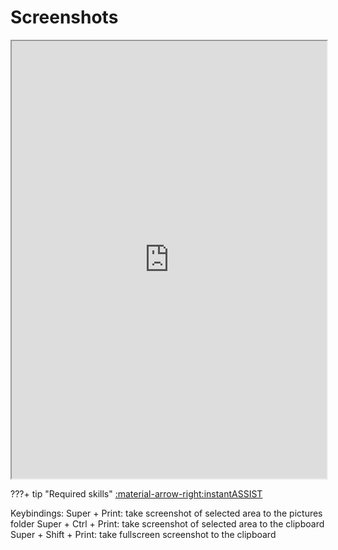 # Screenshots

<div align="center">
    <iframe width="100%" height="700px" src="https://www.youtube.com/embed/I2iQW_VqfAc" frameborder="10" allow="accelerometer; autoplay; encrypted-media; gyroscope; picture-in-picture" allowfullscreen></iframe>
</div>

???+ tip "Required skills"
     [:material-arrow-right:instantASSIST](instantassist.md)

Keybindings:
Super + Print: take screenshot of selected area to the pictures folder
Super + Ctrl + Print: take screenshot of selected area to the clipboard
Super + Shift + Print: take fullscreen screenshot to the clipboard
